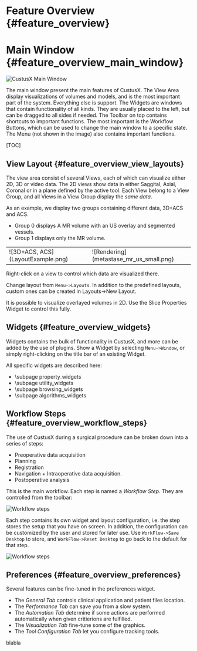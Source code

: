 Feature Overview {#feature_overview}
===========================================================

Main Window {#feature_overview_main_window}
===========================================================

![CustusX Main Window](mainwindow.png)

The main window present the main features of CustusX. The View Area display visualizations of
volumes and models, and is the most important part of the system. Everything else is support.
The Widgets are windows that contain functionality of all kinds. They are usually placed to
the left, but can be dragged to all sides if needed. The Toolbar on top contains shortcuts
to important functions. The most important is the Workflow Buttons, which can be used to change
the main window to a specific state. The Menu (not shown in the image) also contains important 
functions. 

[TOC] 
 
View Layout {#feature_overview_view_layouts}
-----------------------------------------------------------

The view area consist of several Views, each of which can visualize either 2D, 3D or video data. 
The 2D views show data in either Saggital, Axial, Coronal or in a plane defined by the active tool.
Each View belong to a View Group, and all Views in a View Group display the *same data*.

As an example, we display two groups containing different data, 3D+ACS and ACS. 
- Group 0 displays A MR volume with an US overlay and segmented vessels. 
- Group 1 displays only the MR volume.

 <table style="width:100%">
  <tr>
    <td> ![3D+ACS, ACS](LayoutExample.png) </td>
    <td> ![Rendering](metastase_mr_us_small.png) </td>
  </tr>
</table> 

Right-click on a view to control which data are visualized there.

Change layout from `Menu->Layouts`. In addition to the predefined layouts, custom ones can be created 
in Layouts->New Layout.

It is possible to visualize overlayed volumes in 2D. Use the Slice Properties Widget to control this fully.


Widgets {#feature_overview_widgets}
-----------------------------------------------------------

Widgets contains the bulk of functionality in CustusX, and more can be added by the use of plugins.
Show a Widget by selecting `Menu->Window`, or simply right-clicking on the title bar of an existing
Widget.

All specific widgets are described here:
- \subpage property_widgets
- \subpage utility_widgets
- \subpage browsing_widgets
- \subpage algorithms_widgets







Workflow Steps {#feature_overview_workflow_steps}
-----------------------------------------------------------

The use of CustusX during a surgical procedure can be broken down into a series of steps: 

- Preoperative data acquisition
- Planning
- Registration
- Navigation + Intraoperative data acquisition.
- Postoperative analysis

This is the main workflow. Each step is named a *Workflow Step*. They are controlled from the toolbar:

![Workflow steps](workflow_steps.png)

Each step contains its own widget and layout configuration, i.e. the step stores the setup that you have
on screen. In addition, the configuration can be customized by the user and stored for later use. 
Use `WorkFlow->Save Desktop` to store, and `WorkFlow->Reset Desktop` to go back to the default for that step.

![Workflow steps](workflow_store.png)


Preferences {#feature_overview_preferences}
-----------------------------------------------------------

Several features can be fine-tuned in the preferences widget. 

- The *General Tab* controls clinical application and patient files location.
- The *Performance Tab* can save you from a slow system. 
- The *Automation Tab* determine if some actions are performed automatically when given critierions are fulfilled.
- The *Visualization Tab* fine-tune some of the graphics.
- The *Tool Configuration Tab* let you configure tracking tools.


blabla
